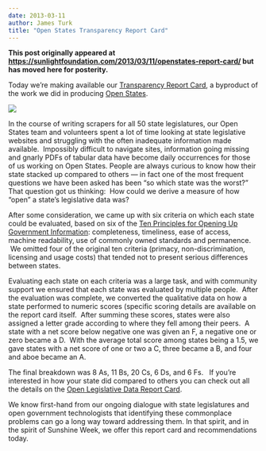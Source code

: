 ```yaml
---
date: 2013-03-11
author: James Turk
title: "Open States Transparency Report Card"
---
```


**This post originally appeared at https://sunlightfoundation.com/2013/03/11/openstates-report-card/ but has moved here for posterity.**

Today we’re making available our <a title="Open States Report Card" href="http://openstates.org/reportcard/">Transparency Report Card</a>, a byproduct of the work we did in producing <a href="http://openstates.org">Open States</a>.

![](/img/old/OpenStatesReportCard.jpg)

In the course of writing scrapers for all 50 state legislatures, our Open States team and volunteers spent a lot of time looking at state legislative websites and struggling with the often inadequate information made available. &nbsp;Impossibly difficult to navigate sites, information going missing and gnarly PDFs of tabular data have become daily occurrences for those of us working on Open States. People are always curious to know how their state stacked up compared to others — in fact one of the most frequent questions we have been asked has been “so which state was the worst?”&nbsp; That question got us thinking:&nbsp; How could we derive a measure of how “open” a state’s legislative data was?

After some consideration, we came up with six criteria on which each state could be evaluated, based on six of the [Ten Principles for Opening Up Government Information](http://sunlightfoundation.com/policy/documents/ten-open-data-principles/): completeness, timeliness, ease of access, machine readability, use of commonly owned standards and permanence. &nbsp;We omitted four of the original ten criteria (primacy, non-discrimination, licensing and usage costs) that tended not to present serious differences between states.

Evaluating each state on each criteria was a large task, and with community support we ensured that each state was evaluated by multiple people. &nbsp;After the evaluation was complete, we converted the qualitative data on how a state performed to numeric scores (specific scoring details are available on the report card itself. &nbsp;After summing these scores, states were also assigned a letter grade according to where they fell among their peers. &nbsp;A state with a net score below negative one was given an F, a negative one or zero became a D. &nbsp;With the average total score among states being a 1.5, we gave states with a net score of one or two a C, three became a B, and four and aboe became an A.

The final breakdown was 8 As, 11 Bs, 20 Cs, 6 Ds, and 6 Fs. &nbsp;&nbsp;If you’re interested in how your state did compared to others you can check out all the details on the [Open Legislative Data Report Card](https://openstates.org/reportcard/).

We know first-hand from our ongoing dialogue with state legislatures and open government technologists that identifying these commonplace problems can go a long way toward addressing them. In that spirit, and in the spirit of Sunshine Week, we offer this report card and recommendations today.
